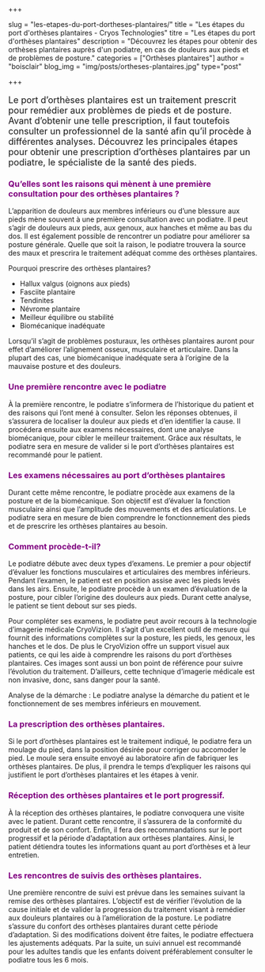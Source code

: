 +++

slug = "les-etapes-du-port-dortheses-plantaires/"
title = "Les étapes du port d'orthèses plantaires - Cryos Technologies"
titre = "Les étapes du port d'orthèses plantaires"
description = "Découvrez les étapes pour obtenir des orthèses plantaires auprès d'un podiatre, en cas de douleurs aux pieds et de problèmes de posture."
categories = ["Orthèses plantaires"]
author = "boisclair"
blog_img = "img/posts/ortheses-plantaires.jpg"
type="post"

+++

<p style="font-size: 18px;">Le port d’orthèses plantaires est un traitement prescrit pour remédier aux problèmes de pieds et de posture. Avant d’obtenir une telle prescription, il faut toutefois consulter un professionnel de la santé afin qu’il procède à différentes analyses. Découvrez les principales étapes pour obtenir une prescription d’orthèses plantaires par un podiatre, le spécialiste de la santé des pieds.</p>

<h3 style="color: #800080;">Qu’elles sont les raisons qui mènent à une première consultation pour des orthèses plantaires ?</h3>
L’apparition de douleurs aux membres inférieurs ou d’une blessure aux pieds mène souvent à une première consultation avec un podiatre. Il peut s’agir de douleurs aux pieds, aux genoux, aux hanches et même au bas du dos. Il est également possible de rencontrer un podiatre pour améliorer sa posture générale. Quelle que soit la raison, le podiatre trouvera la source des maux et prescrira le traitement adéquat comme des orthèses plantaires.

Pourquoi prescrire des orthèses plantaires?
<ul>
	<li>Hallux valgus (oignons aux pieds)</li>
	<li>Fasciite plantaire</li>
	<li>Tendinites</li>
	<li>Névrome plantaire</li>
	<li>Meilleur équilibre ou stabilité</li>
	<li>Biomécanique inadéquate</li>
</ul>
Lorsqu’il s’agit de problèmes posturaux, les orthèses plantaires auront pour effet d’améliorer l’alignement osseux, musculaire et articulaire. Dans la plupart des cas, une biomécanique inadéquate sera à l’origine de la mauvaise posture et des douleurs.

<h3 style="color: #800080;">Une première rencontre avec le podiatre</h3>
À la première rencontre, le podiatre s’informera de l’historique du patient et des raisons qui l’ont mené à consulter. Selon les réponses obtenues, il s’assurera de localiser la douleur aux pieds et d’en identifier la cause. Il procédera ensuite aux examens nécessaires, dont une analyse biomécanique, pour cibler le meilleur traitement. Grâce aux résultats, le podiatre sera en mesure de valider si le port d’orthèses plantaires est recommandé pour le patient.

<h3 style="color: #800080;">Les examens nécessaires au port d’orthèses plantaires</h3>
Durant cette même rencontre, le podiatre procède aux examens de la posture et de la biomécanique. Son objectif est d’évaluer la fonction musculaire ainsi que l’amplitude des mouvements et des articulations. Le podiatre sera en mesure de bien comprendre le fonctionnement des pieds et de prescrire les orthèses plantaires au besoin.

<h3 style="color: #800080;">Comment procède-t-il?</h3>
Le podiatre débute avec deux types d’examens. Le premier a pour objectif d’évaluer les fonctions musculaires et articulaires des membres inférieurs. Pendant l’examen, le patient est en position assise avec les pieds levés dans les airs. Ensuite, le podiatre procède à un examen d’évaluation de la posture, pour cibler l’origine des douleurs aux pieds. Durant cette analyse, le patient se tient debout sur ses pieds.

Pour compléter ses examens, le podiatre peut avoir recours à la technologie d’imagerie médicale CryoVizion. Il s’agit d’un excellent outil de mesure qui fournit des informations complètes sur la posture, les pieds, les genoux, les hanches et le dos. De plus le CryoVizion offre un support visuel aux patients, ce qui les aide à comprendre les raisons du port d’orthèses plantaires. Ces images sont aussi un bon point de référence pour suivre l’évolution du traitement. D’ailleurs, cette technique d’imagerie médicale est non invasive, donc, sans danger pour la santé.

Analyse de la démarche : Le podiatre analyse la démarche du patient et le fonctionnement de ses membres inférieurs en mouvement.

<h3 style="color: #800080;">La prescription des orthèses plantaires.</h3>
Si le port d’orthèses plantaires est le traitement indiqué, le podiatre fera un moulage du pied, dans la position désirée pour corriger ou accomoder le pied. Le moule sera ensuite envoyé au laboratoire afin de fabriquer les orthèses plantaires. De plus, il prendra le temps d’expliquer les raisons qui justifient le port d’orthèses plantaires et les étapes à venir.

<h3 style="color: #800080;">Réception des orthèses plantaires et le port progressif.</h3>
À la réception des orthèses plantaires, le podiatre convoquera une visite avec le patient. Durant cette rencontre, il s’assurera de la conformité du produit et de son confort. Enfin, il fera des recommandations sur le port progressif et la période d’adaptation aux orthèses plantaires. Ainsi, le patient détiendra toutes les informations quant au port d’orthèses et à leur entretien.

<h3 style="color: #800080;">Les rencontres de suivis des orthèses plantaires.</h3>
Une première rencontre de suivi est prévue dans les semaines suivant la remise des orthèses plantaires. L’objectif est de vérifier l’évolution de la cause initiale et de valider la progression du traitement visant à remédier aux douleurs plantaires ou à l’amélioration de la posture. Le podiatre s’assure du confort des orthèses plantaires durant cette période d’adaptation. Si des modifications doivent être faites, le podiatre effectuera les ajustements adéquats. Par la suite, un suivi annuel est recommandé pour les adultes tandis que les enfants doivent préférablement consulter le podiatre tous les 6 mois.